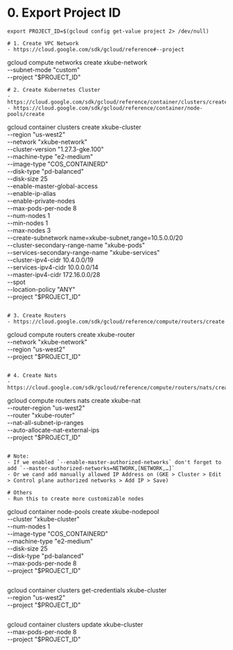 # 0. Export Project ID
```
export PROJECT_ID=$(gcloud config get-value project 2> /dev/null) 
```
```
# 1. Create VPC Network
- https://cloud.google.com/sdk/gcloud/reference#--project
```
gcloud compute networks create xkube-network \
  --subnet-mode "custom" \
  --project "$PROJECT_ID"
```
# 2. Create Kubernetes Cluster
- https://cloud.google.com/sdk/gcloud/reference/container/clusters/create
- https://cloud.google.com/sdk/gcloud/reference/container/node-pools/create
```
gcloud container clusters create xkube-cluster \
  --region "us-west2" \
  --network "xkube-network" \
  --cluster-version "1.27.3-gke.100" \
  --machine-type "e2-medium" \
  --image-type "COS_CONTAINERD" \
  --disk-type "pd-balanced" \
  --disk-size 25 \
  --enable-master-global-access \
  --enable-ip-alias \
  --enable-private-nodes \
  --max-pods-per-node 8 \
  --num-nodes 1 \
  --min-nodes 1 \
  --max-nodes 3 \
  --create-subnetwork name=xkube-subnet,range=10.5.0.0/20 \
  --cluster-secondary-range-name "xkube-pods" \
  --services-secondary-range-name "xkube-services" \
  --cluster-ipv4-cidr 10.4.0.0/19 \
  --services-ipv4-cidr 10.0.0.0/14 \
  --master-ipv4-cidr 172.16.0.0/28 \
  --spot \
  --location-policy "ANY" \
  --project "$PROJECT_ID"
```

# 3. Create Routers    
- https://cloud.google.com/sdk/gcloud/reference/compute/routers/create
```
gcloud compute routers create xkube-router \
  --network "xkube-network" \
  --region "us-west2" \
  --project "$PROJECT_ID"
```

# 4. Create Nats
- https://cloud.google.com/sdk/gcloud/reference/compute/routers/nats/create
```
gcloud compute routers nats create xkube-nat \
  --router-region "us-west2" \
  --router "xkube-router" \
  --nat-all-subnet-ip-ranges \
  --auto-allocate-nat-external-ips \
  --project "$PROJECT_ID"
```

# Note: 
- If we enabled `--enable-master-authorized-networks` don't forget to add `--master-authorized-networks=NETWORK,[NETWORK,…]`
- Or we cand add manually allowed IP Address on (GKE > Cluster > Edit > Control plane authorized networks > Add IP > Save)

# Others
- Run this to create more customizable nodes
```
gcloud container node-pools create xkube-nodepool \
  --cluster "xkube-cluster" \
  --num-nodes 1 \
  --image-type "COS_CONTAINERD" \
  --machine-type "e2-medium" \
  --disk-size 25 \
  --disk-type "pd-balanced" \
  --max-pods-per-node 8 \
  --project "$PROJECT_ID"
```
```
gcloud container clusters get-credentials xkube-cluster \
  --region "us-west2" \
  --project "$PROJECT_ID"
```
```
gcloud container clusters update xkube-cluster \
  --max-pods-per-node 8 \
  --project "$PROJECT_ID"
```
